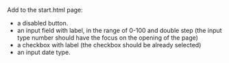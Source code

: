Add to the start.html page:

- a disabled button.
- an input field with label, in the range of 0-100 and double step (the input type number should have the focus on the opening of the page)
- a checkbox with label (the checkbox should be already selected)
- an input date type.
